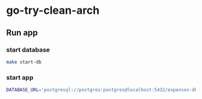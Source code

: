# go-try-clean-arch

## Run app

### start database
```bash
make start-db
```

### start app
```bash
DATABASE_URL='postgresql://postgres:postgres@localhost:5432/expenses-db?sslmode=disable' go run main.go
```
